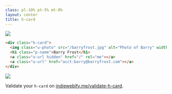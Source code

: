 ```yaml
---
class: pl-10% pt-5% mt-0%
layout: center
title: h-card
---
```


<Transform scale="0.9">

<img src="/barry-frost-logo.png" class="w-15% m-auto" />

```html
<div class="h-card">
  <img class="u-photo" src="/barryfrost.jpg" alt="Photo of Barry" width="28" height="28">
  <h1 class="p-name">Barry Frost</h1>
  <a class="u-url hidden" href="/" rel="me"></a>
  <a class="u-url" href="acct:barry@barryfrost.com"></a>
</div>
```

<img src="/barry-frost-h-card.png" class="w-50% m-auto" />

Validate your `h-card` on [indiewebify.me/validate-h-card](https://indiewebify.me/validate-h-card/).

</Transform>

<!--
Check the u-url class used here.
https://gitlab.com/nolith/indieweb-template/-/blob/master/source/index.html?ref_type=heads

Update your index.html home page to include your basic information in an h-card. This h-card can be as simple as your name.

Why? When you publish content, you can link back to your home page using rel-author and your authorship information can be retrieved from the h-card.

Advantages: While you are not yet publishing content on your own site, at this point you have:

Staked your claim on the indieweb
Set up an identity that you own and control
Why add my basic contact information in an h-card?

This helps with providing authorship information for anything you publish and link back to your home page with rel-author.
-->
